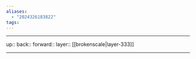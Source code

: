 ```yaml
---
aliases:
  - "2024326183822"
tags:
---
```




***

up:: 
back:: 
forward:: 
layer:: [[brokenscale|layer-333]]

***
